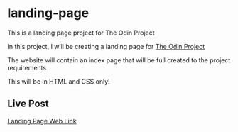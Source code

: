 # landing-page

This is a landing page project for The Odin Project

In this project, I will be creating a landing page for [The Odin Project](https://www.theodinproject.com)

The website will contain an index page that will be full created to the project requirements 

This will be in HTML and CSS only!

## Live Post
[Landing Page Web Link](https://nainsworth.github.io/landing-page/)
